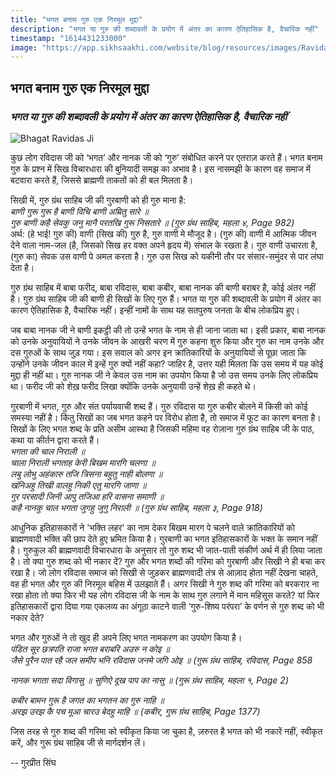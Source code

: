```yaml
---
title: "भगत बनाम गुरु एक निरमूल मुद्दा"
description: "भगत या गुरु की शब्दावली के प्रयोग में अंतर का कारण ऐतिहासिक है, वैचारिक नहीं"
timestamp: "1614431233000"
image: "https://app.sikhsaakhi.com/website/blog/resources/images/Ravidas.jpg"
---
```


## भगत बनाम गुरु एक निरमूल मुद्दा

### _भगत या गुरु की शब्दावली के प्रयोग में अंतर का कारण ऐतिहासिक है, वैचारिक नहीं_

![Bhagat Ravidas Ji](https://app.sikhsaakhi.com/website/blog/resources/images/Ravidas.jpg)

कुछ लोग रविदास जी को ‘भगत’ और नानक जी को ‘गुरु’ संबोधित करने पर एतराज़ करते हैं। भगत बनाम गुरु के प्रश्न में सिख विचारधारा की बुनियादी समझ का अभाव है। इस नासमझी के कारण वह समाज में बटवारा करते हैं, जिससे ब्राह्मणी ताकतों को ही बल मिलता है।

सिखी में, गुरु ग्रंथ साहिब जी की गुरबाणी को ही गुरु माना है:  
_बाणी गुरू गुरू है बाणी विचि बाणी अम्रितु सारे ॥_  
_गुरु बाणी कहै सेवकु जनु मानै परतखि गुरू निसतारे ॥ (गुरु ग्रंथ साहिब, महला ४, Page 982)_  
अर्थ: (हे भाई! गुरु की) वाणी (सिख की) गुरु है, गुरु वाणी मे मौजूद है। (गुरु की) वाणी में आत्मिक जीवन देने वाला नाम-जल (है, जिसको सिख हर वक्त अपने हृदय में) संभाल के रखता है। गुरु वाणी उचारता है, (गुरु का) सेवक उस वाणी पे अमल करता है। गुरु उस सिख को यकीनी तौर पर संसार-समुंदर से पार लंघा देता है।

गुरु ग्रंथ साहिब में बाबा फरीद, बाबा रविदास, बाबा कबीर, बाबा नानक की बाणी बराबर है, कोई अंतर नहीं है। गुरु ग्रंथ साहिब जी की बाणी ही सिखों के लिए गुरु हैं। भगत या गुरु की शब्दावली के प्रयोग में अंतर का कारण ऐतिहासिक है, वैचारिक नहीं। इन्हीं नामों के साथ यह सतपुरुष जनता के बीच लोकप्रिय हुए।

जब बाबा नानक जी ने बाणी इकट्ठी की तो उन्हें भगत के नाम से ही जाना जाता था। इसी प्रकार, बाबा नानक को उनके अनुयायियों ने उनके जीवन के आखरी चरण में गुरु कहना शुरु किया और गुरु का नाम उनके और दस गुरुओं के साथ जुड़ गया। इस सवाल को अगर इन क्रांतिकारियों के अनुयायियों से पूछा जाता कि उन्होंने उनके जीवन काल में इन्हें गुरु क्यों नहीं कहा? जाहिर है, उत्तर यही मिलता कि उस समय में यह कोई मुद्दा ही नहीं था। गुरु नानक जी ने केवल उस नाम का उपयोग किया है जो उस समय उनके लिए लोकप्रिय था। फरीद जी को शेख़ फरीद लिखा क्योंकि उनके अनुयायी उन्हें शेख़ ही कहते थे।

गुरबाणी में भगत, गुरु और संत पर्यायवाची शब्द हैं। गुरु रविदास या गुरु कबीर बोलने में किसी को कोई समस्या नहीं है। किंतु सिखों का जब भगत कहने पर विरोध होता है, तो समाज में फूट का कारण बनता है। सिखों के लिए भगत शब्द के प्रति असीम आस्था है जिसकी महिमा वह रोज़ाना गुरु ग्रंथ साहिब जी के पाठ, कथा या कीर्तन द्वारा करते हैं।  
_भगता की चाल निराली ॥_  
_चाला निराली भगताह केरी बिखम मारगि चलणा ॥_  
_लबु लोभु अहंकारु तजि त्रिसना बहुतु नाही बोलणा ॥_  
_खंनिअहु तिखी वालहु निकी एतु मारगि जाणा ॥_  
_गुर परसादी जिनी आपु तजिआ हरि वासना समाणी ॥_  
_कहै नानकु चाल भगता जुगहु जुगु निराली ॥ (गुरु ग्रंथ साहिब, महला ३, Page 918)_

आधुनिक इतिहासकारों ने 'भक्ति लहर' का नाम देकर बिखम मारग पे चलने वाले क्रांतिकारियों को ब्राह्मणवादी भक्ति की छाप देते हुए भ्रमित किया है। गुरबाणी का भगत इतिहासकारों के भक्त के समान नहीं है। गुरुकुल की ब्राह्मणवादी विचारधारा के अनुसार तो गुरु शब्द भी जात-पाती संकीर्ण अर्थ में ही लिया जाता है। तो क्या गुरु शब्द को भी नकार दें? गुरु और भगत शब्दों की गरिमा को गुरबाणी और सिखी ने ही बचा कर रखा है। जो लोग रविदास समाज को सिखी से जुड़कर ब्राह्मणवादी तंत्र से आज़ाद होता नहीं देखना चाहते, वह ही भगत और गुरु की निरमूल बहिस में उलझाते हैं। अगर सिखी ने गुरु शब्द की गरिमा को बरकरार ना रखा होता तो क्या फिर भी यह लोग रविदास जी के नाम के साथ गुरु लगाने में मान महिसूस करते? यां फिर इतिहासकारों द्वारा दिया गया एकलव्य का अंगूठा काटने वाली ‘गुरु-शिष्य परंपरा’ के वर्णन से गुरु शब्द को भी नकार देते?

भगत और गुरुओं ने तो खुद ही अपने लिए भगत नामकरण का उपयोग किया है।  
_पंडित सूर छत्रपति राजा भगत बराबरि अउरु न कोइ ॥_  
_जैसे पुरैन पात रहै जल समीप भनि रविदास जनमे जगि ओइ ॥ (गुरू ग्रंथ साहिब, रविदास, Page 858_

_नानक भगता सदा विगासु ॥ सुणिऐ दूख पाप का नासु ॥ (गुरू ग्रंथ साहिब, महला १, Page 2)_

_कबीर बामन गुरू है जगत का भगतन का गुरु नाहि ॥_  
_अरझ उरझ कै पच मूआ चारउ बेदहु माहि ॥ (कबीर, गुरू ग्रंथ साहिब, Page 1377)_

जिस तरह से गुरु शब्द की गरिमा को स्वीकृत किया जा चुका है, ज़रुरत है भगत को भी नकारें नहीं, स्वीकृत करें, और गुरू ग्रंथ साहिब जी से मार्गदर्शन लें।

-- गुरप्रीत सिंघ
